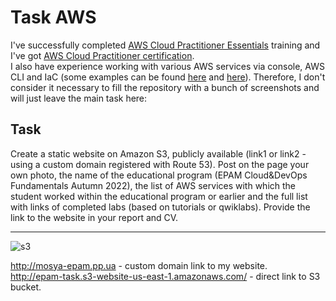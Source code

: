 Task AWS
===========

I've successfully completed [AWS Cloud Practitioner Essentials](https://training.epam.ua/Training/Details/3509) training and I've got [AWS Cloud Practitioner certification](https://www.credly.com/badges/0353baf1-20a6-40f2-9f5b-f254d6f03982/public_url).\
I also have experience working with various AWS services via console, AWS CLI and IaC (some examples can be found [here](https://github.com/imospan/devops_basecamp/tree/main/task5_ansible) and [here](https://github.com/imospan/devops_basecamp/tree/main/task6_terraform)).
Therefore, I don't consider it necessary to fill the repository with a bunch of screenshots and will just leave the main task here:

Task
--------------------------
Create a static website on Amazon S3, publicly available (link1 or link2 - using a custom domain registered with Route 53). Post on the page your own photo, the name of the educational program (EPAM Cloud&DevOps Fundamentals Autumn 2022), the list of AWS services with which the student worked within the educational program or earlier and the full list with links of completed labs (based on tutorials or qwiklabs). Provide the link to the website in your report and СV.
_________________________
![s3](https://user-images.githubusercontent.com/106439773/215599338-277f0057-fb4c-415e-b1ab-21754048608e.png)

http://mosya-epam.pp.ua - custom domain link to my website.\
http://epam-task.s3-website-us-east-1.amazonaws.com/ - direct link to S3 bucket.
